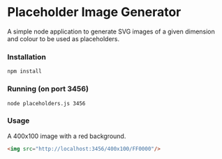 # Placeholder Image Generator
A simple node application to generate SVG images of a given dimension and colour to be used as placeholders.

### Installation
    npm install

### Running (on port 3456)
    node placeholders.js 3456

### Usage
A 400x100 image with a red background.

```html
<img src="http://localhost:3456/400x100/FF0000"/>
```

